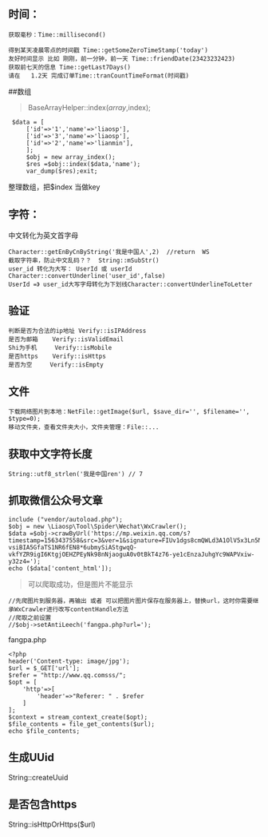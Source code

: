 ## 时间：

```
获取毫秒：Time::millisecond()

得到某天凌晨零点的时间戳 Time::getSomeZeroTimeStamp('today')
友好时间显示 比如 刚刚，前一分钟，前一天 Time::friendDate(23423232423)
获取前七天的信息 Time::getLast7Days()
请在   1.2天 完成订单Time::tranCountTimeFormat(时间戳)
```
##数组
>BaseArrayHelper::index($array,$index);
```
 $data = [
     ['id'=>'1','name'=>'liaosp'],
     ['id'=>'3','name'=>'liaosp'],
     ['id'=>'2','name'=>'lianmin'],
     ];
     $obj = new array_index();
     $res =$obj::index($data,'name');
     var_dump($res);exit;
``` 
整理数组，把$index 当做key


## 字符：

中文转化为英文首字母
```
Character::getEnByCnByString('我是中国人',2)  //return  WS
截取字符串，防止中文乱码？？  String::mSubStr()
user_id 转化为大写： UserId 或 userId  Character::convertUnderline('user_id',false)
UserId =》 user_id大写字母转化为下划线Character::convertUnderlineToLetter
```
## 验证
```
判断是否为合法的ip地址 Verify::isIPAddress
是否为邮箱    Verify::isValidEmail
Shi为手机     Verify::isMobile
是否https    Verify::isHttps
是否为空     Verify::isEmpty
```
## 文件
```
下载网络图片到本地：NetFile::getImage($url, $save_dir='', $filename='', $type=0);
移动文件夹，查看文件夹大小，文件夹管理：File::...
```
## 获取中文字符长度
```
String::utf8_strlen('我是中国ren') // 7
```
## 抓取微信公众号文章

```
include ("vendor/autoload.php");
$obj = new \Liaosp\Tool\Spider\Wechat\WxCrawler();
$data =$obj->crawByUrl('https://mp.weixin.qq.com/s?timestamp=1563437558&src=3&ver=1&signature=FIUv1dgs8cmQWLd3A1OlV5x3Ln5Nmz8b5zOQw9*WuwQdXmJolSxfDZku2UW6-vsiBIA5GfaTS1NR6fEN8*6ubmySiAStgwqQ-vkfYZR9igI6KtgjOEHZPEyNk98nNjaoguA0v0tBkT4z76-ye1cEnzaJuhgYc9WAPVxiw-y32z4=');
echo ($data['content_html']);
```
>可以爬取成功，但是图片不能显示
```
//先爬图片到服务器，再输出 或者 可以把图片图片保存在服务器上，替换url，这时你需要继承WxCrawler进行改写contentHandle方法
//爬取之前设置
//$obj->setAntiLeech('fangpa.php?url=');
```
fangpa.php
```
<?php
header('Content-type: image/jpg');
$url = $_GET['url'];
$refer = "http://www.qq.comsss/";
$opt = [
    'http'=>[
        'header'=>"Referer: " . $refer
    ]
];
$context = stream_context_create($opt);
$file_contents = file_get_contents($url);
echo $file_contents;
```

## 生成UUid
String::createUuid


## 是否包含https
String::isHttpOrHttps($url)


